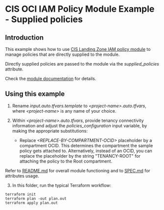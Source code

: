 # CIS OCI IAM Policy Module Example - Supplied policies

## Introduction

This example shows how to use [CIS Landing Zone IAM policy module](../..) to manage policies that are directly supplied to the module.

Directly supplied policies are passed to the module via the *supplied_policies* attribute.

Check the [module documentation](../../README.md) for details.

## Using this example
1. Rename *input.auto.tfvars.template* to *\<project-name\>.auto.tfvars*, where *\<project-name\>* is any name of your choice.

2. Within *\<project-name\>.auto.tfvars*, provide tenancy connectivity information and adjust the *policies_configuration* input variable, by making the appropriate substitutions:
   - Replace *\<REPLACE-BY-COMPARTMENT-OCID\>* placeholder by a compartment OCID. This determines the compartment the sample policy gets attached to. Alternatively, instead of an OCID, you can replace the placeholder by the string "TENANCY-ROOT" for attaching the policy to the Root compartment.

Refer to [README.md](../../README.md) for overall module functioning and to [SPEC.md](../../SPEC.md) for attributes usage.

3. In this folder, run the typical Terraform workflow:
```
terraform init
terraform plan -out plan.out
terraform apply plan.out
```
